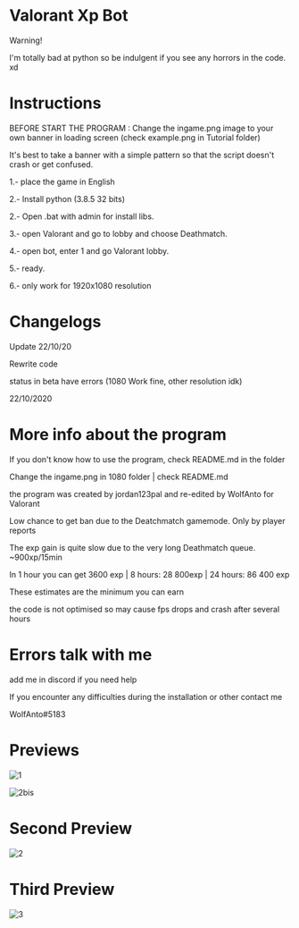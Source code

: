 # Valorant Xp Bot

Warning!

I'm totally bad at python so be indulgent if you see any horrors in the code. xd

# Instructions

BEFORE START THE PROGRAM : Change the ingame.png image to your own banner in loading screen (check example.png in Tutorial folder)

It's best to take a banner with a simple pattern so that the script doesn't crash or get confused.

1.- place the game in English

2.- Install python (3.8.5 32 bits)

2.- Open .bat with admin for install libs.

3.- open Valorant and go to lobby and choose Deathmatch.

4.- open bot, enter 1 and go Valorant lobby.

5.- ready.

6.- only work for 1920x1080 resolution

# Changelogs
Update 22/10/20

Rewrite code

status in beta have errors (1080 Work fine, other resolution idk)

22/10/2020

# More info about the program

If you don't know how to use the program, check README.md in the folder

Change the ingame.png in 1080 folder | check README.md

the program was created by jordan123pal and re-edited by WolfAnto for Valorant

Low chance to get ban due to the Deatchmatch gamemode. Only by player reports

The exp gain is quite slow due to the very long Deathmatch queue. ~900xp/15min

In 1 hour you can get 3600 exp | 8 hours: 28 800exp | 24 hours: 86 400 exp

These estimates are the minimum you can earn

the code is not optimised so may cause fps drops and crash after several hours


# Errors talk with me
add me in discord if you need help

If you encounter any difficulties during the installation or other contact me

WolfAnto#5183

# Previews

![1](https://user-images.githubusercontent.com/73076854/96799030-7af07080-1402-11eb-82db-70ce684b0dec.png)

![2bis](https://user-images.githubusercontent.com/73076854/96799421-6365b780-1403-11eb-8bd2-094c7b259cee.png)


# Second Preview

![2](https://user-images.githubusercontent.com/73076854/96799314-26012a00-1403-11eb-82d7-64710134cea4.png)

# Third Preview

![3](https://user-images.githubusercontent.com/73076854/96799151-c145cf80-1402-11eb-84f8-543148674dee.png)
